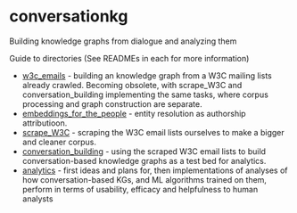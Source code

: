 # conversationkg
Building knowledge graphs from dialogue and analyzing them

Guide to directories (See READMEs in each for more information)

* [w3c_emails](https://github.com/pgroth/conversationkg/blob/master/w3c_emails) - building an knowledge graph from a W3C mailing lists already crawled. Becoming obsolete, with scrape_W3C and conversation_building implementing the same tasks, where corpus processing and graph construction are separate.
* [embeddings_for_the_people](https://github.com/pgroth/conversationkg/blob/master/embeddings_for_the_people) - entity resolution as authorship attributioon.
* [scrape_W3C](https://github.com/pgroth/conversationkg/blob/master/scrape_W3C) - scraping the W3C email lists ourselves to make a bigger and cleaner corpus.
* [conversation_building](https://github.com/pgroth/conversationkg/blob/master/conversation_building) - using the scraped W3C email lists to build conversation-based knowledge graphs as a test bed for analytics.
* [analytics](https://github.com/pgroth/conversationkg/blob/master/analytics) - first ideas and plans for, then implementations of analyses of how conversation-based KGs, and ML algorithms trained on them, perform in terms of usability, efficacy and helpfulness to human analysts


